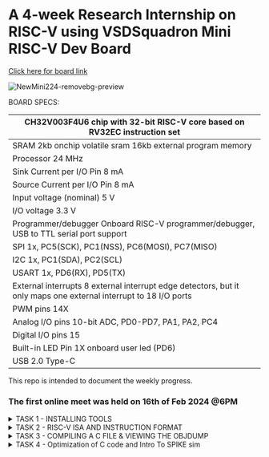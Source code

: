# A 4-week Research Internship on RISC-V using VSDSquadron Mini RISC-V Dev Board

[Click here for board link](https://www.vlsisystemdesign.com/vsdsquadronmini/)


![NewMini224-removebg-preview](https://github.com/Nawras-Ahamed/VSD_Squadron_mini_Research/assets/50738659/02693492-c8b9-44a6-90ef-6c6281721042)



BOARD SPECS:

| CH32V003F4U6 chip with 32-bit RISC-V core based on RV32EC instruction set |
| ------------------------------------------------------------------------- 
| SRAM                                                                       2kb onchip volatile sram     16kb external program memory                                    |
| Processor                                                                  24 MHz                                                                                       |
| Sink Current per I/O Pin                                                   8 mA                                                                                         |
| Source Current per I/O Pin                                                 8 mA                                                                                         |
| Input voltage (nominal)                                                    5 V                                                                                          |
| I/O voltage                                                                3.3 V                                                                                        |
| Programmer/debugger                                                        Onboard RISC-V programmer/debugger, USB to TTL serial port support                           |
| SPI                                                                        1x, PC5(SCK), PC1(NSS), PC6(MOSI), PC7(MISO)                                                 |
| I2C                                                                        1x, PC1(SDA), PC2(SCL)                                                                       |
| USART                                                                      1x, PD6(RX), PD5(TX)                                                                         |
| External interrupts                                                        8 external interrupt edge detectors, but it only maps one external interrupt to 18 I/O ports |
| PWM pins                                                                   14X                                                                                          |
| Analog I/O pins                                                            10-bit ADC, PD0-PD7, PA1, PA2, PC4                                                           |
| Digital I/O pins                                                           15                                                                                           |
| Built-in LED Pin                                                           1X onboard user led (PD6)                                                                    |
| USB 2.0 Type-C                                                            
   

This repo is intended to document the weekly progress.

### The first online meet was held on 16th of Feb 2024 @6PM

<details>
    <summary> TASK 1 - INSTALLING TOOLS</summary>

1) install RISC-V GNU Toolchain 

2) install Yosys 

3) install iverilog 

4) install gtkwave

### CLONING RISC-V GNU TOOLCHAIN

```sudo apt install git-all```   # To install git

```sudo apt-get install autoconf automake autotools-dev curl python3 libmpc-dev libmpfr-dev libgmp-dev gawk build-essential bison flex texinfo gperf libtool patchutils bc zlib1g-dev libexpat-dev``` *make sure to install the dependencies*

![gnu_dependencies](https://github.com/Nawras-Ahamed/VSD_Squadron_mini_Research/assets/50738659/3a354063-2d87-44c5-8b54-e2f13d2b1965)

```git clone https://github.com/riscv/riscv-gnu-toolchain```

![gnu_toolchain_clone](https://github.com/Nawras-Ahamed/VSD_Squadron_mini_Research/assets/50738659/760e3e42-8c07-4254-80a3-050e489ac42d)


## Create a opt dir
```mkdir /opt/riscv```  *try sudo incase of permission denial*

In my case I created a driectory ```mkdir riscv``` and ``` chmod 777 home/nawras/riscv ```

## Config and make inside the risc-v gnu toolchain dir 

```./configure --prefix=/opt/riscv```  

In my case ```./configure --prefix=/home/nawras/riscv```  

Then
```make``` **(Have patience)**

### Troubleshooting

**ERROR 1**: "gcc not found"
try ```sudo apt-get install build-essential```
see if gcc is in /usr/bin/

**ERROR 2**: "no acceptable c compiler found in $PATH"
Open the .bashrc by any editors like vim,emacs,nano,gedit ```nano ~/.bashrc``` 
Add the below line at the end of .bashrc and save it
```export PATH="$PATH:/usr/bin/gcc```

**ERROR 3**: Even after installing gcc g++ sometimes it shows 'gcc' command not found ,though it suggest to ```sudo apt install gcc``` which again will cause the same error. I figured this by ```ls```'ing the /usr/bin directory to find the gcc g++ cc to be in red text with black background indicates broken link or missing file.


Better purge it at **YOUR OWN RISK** and reinstall it again.
```sudo apt-get purge gcc```

or **REINSTALL** ```sudo apt-get install --reinstall gcc``` (didn't work for me)



### INSTALLING IVERILOG GTKWAVE & YOSYS

### YOSYS

```bash
git clone https://github.com/YosysHQ/yosys.git
cd yosys 
sudo apt-get install build-essential clang bison flex \libreadline-dev gawk tcl-dev libffi-dev git \ graphviz xdot pkg-config python3 libboost-system-dev\libboost-python-dev libboost-filesystem-dev zlib1g-dev
make config-gcc
make 
sudo make install
```

![yosys_make](https://github.com/Nawras-Ahamed/VSD_Squadron_mini_Research/assets/50738659/e722e508-0802-4f50-9cb6-02e9c6bafe48)


![buildsuccess_yosys](https://github.com/Nawras-Ahamed/VSD_Squadron_mini_Research/assets/50738659/5e10e5b8-19dd-4460-994f-2759e9b942b1)


### iVerilog

```
sudo apt-get install iverilog
```


### GTkWave
``` sudo apt-get install gtkwave ```

![iverilog_gtkwave](https://github.com/Nawras-Ahamed/VSD_Squadron_mini_Research/assets/50738659/344a4225-c6bb-4728-a325-ac66d1621b28)

</details>


<details>
  <summary> TASK 2 - RISC-V ISA AND INSTRUCTION FORMAT </summary>
  
  ### THE RISC-V ISA

[Instruction Set Manual](https://riscv.org/wp-content/uploads/2017/05/riscv-spec-v2.2.pdf)


The RISC-V ISA is defined as a base integer ISA, which must be present in any implementation, plus optional extensions to the base ISA.
The base integer instruction set, also known as the "RV32I" or "RV64I" instruction set, depending on the address space size, provides the core functionality required for general-purpose computing. 
It includes instructions for arithmetic, logical and control,memory access and manipulation <br>

The instruction format of an operation in binary is known as its instruction format. RISC-V employs six core instruction formats, each encoded in a fixed-length 32-bit format for streamlined decoding and execution. These formats fall into six types:

R-type: For register-to-register operations like arithmetic and logical operations, utilizing three register operands. <br>
I-type: For short immediate operations involving arithmetic and logical operations with a 12-bit immediate value, employing two register operands. <br>
S-type: For store operations transferring data from a register to memory, involving two register operands and a 12-bit immediate value for memory address offset. <br>
B-type: For conditional branch operations directing control flow based on a condition, with two register operands and a 12-bit immediate value for branch target address. <br>
U-type: For operations with a 20-bit immediate(long) value, such as loading a constant or setting the upper 20 bits of a register. <br>
J-type: For unconditional jump operations transferring control to a different instruction unconditionally, with one register operand and a 20-bit immediate value for the jump target address. <br>

![image](https://github.com/Nawras-Ahamed/VSD_Squadron_mini_Research/assets/50738659/c5ee17d3-5017-41ba-bdbb-7c3acead31d8)


Instruction 1 : ``` add r6, r2, r1``` <br>
Instruction Type : **R-TYPE ARITHMETIC** <br>
Instruction Specification : Performs addition operation on the contents of registers r2 and r1 and stores the result in register r6. <br>
Instruction Format :


Instruction 2 : ``` sub r7, r1, r2 ``` <br>
Instruction Type : **R-TYPE ARITHMETIC** <br>
Instruction Specification : Performs subtraction operation on the contents of registers r2 and r1 and stores the result in register r7. <br>
Instruction Format :

Instruction 3 : ``` and r8, r1, r3``` <br>
Instruction Type : **R-TYPE LOGICAL** <br>
Instruction Specification : Performs bitwise AND operation between the contents of registers r1 and r3 and stores the result in register r8. <br>
Instruction Format :

Instruction 4 : ```or r9, r2, r5``` <br>
Instruction Type : **R-TYPE LOGICAL** <br>
Instruction Specification : Performs bitwise OR operation between the contents of registers r2 and r5 and stores the result in register r9. <br>
Instruction Format :

Instruction 5 : ```xor r10, r1, r4``` <br>
Instruction Type : **R-TYPE LOGICAL** <br>
Instruction Specification : Performs bitwise XOR operation between the contents of registers r1 and r4 and stores the result in register r10. <br>
Instruction Format :

Instruction 6 : ```slt r11, r2, r4``` <br>
Instruction Type : **R-TYPE LOGICAL** <br>
Instruction Specification : . It stands for "Set Less Than", and it compares the values in registers r2 and r4. If the value in r2 is less than the value in r4, it sets the value of r11 to 1; otherwise, it sets it to 0 <br>
Instruction Format :

Instruction 7 : ```addi r12, r4, 5``` <br>
Instruction Type : **I-Type** <br>
Instruction Specification : adds the immediate value 5 to the value in register r4 and stores the result in register r12 <br>
Instruction Format :

Instruction 8 : ```sw r3, r1, 2``` <br>
Instruction Type : **S-TYPE** <br>
Instruction Specification : stores the value from register r3 into the memory address formed by adding the immediate offset 2 to the value in register r1 <br>
Instruction Format :

Instruction 9 : ```lw r13, r1, 2``` <br>
Instruction Type : **S-TYPE** <br>
Instruction Specification : used to load a 32-bit value from memory into a register <br>
Instruction Format :

Instruction 10 : ```beq r0, r0, 15``` <br>
Instruction Type : **B-TYPE** <br>
Instruction Specification :checks if the values in registers r0 and r0 are equal. Since r0 is typically the zero register (hardwired to zero) this always evaluates TRUE <br>
Instruction Format :

Instruction 11 : ```bne r0, r1, 20``` <br>
Instruction Type : **B-TYPE** <br>
Instruction Specification :checks if the values in registers r0 and r1 are not equal If they are not equal the program will branch by adding the immediate offset of 20 to the PC <br>
Instruction Format :

Instruction 12 : ```sll r15, r1, r2(2)``` <br>
Instruction Type : **R-TYPE** <br>
Instruction Specification :logical left shift on the value in register r1, shifting it left by a number of bits specified by the value in register r2 which is 2 in this case and stores the result in register r15 <br>
Instruction Format :

Instruction 13 : ```srl r16, r14, r2(2)``` <br>
Instruction Type : **R-TYPE** <br>
Instruction Specification :logical right shift on the value in register r14, shifting it left by a number of bits specified by the value in register r2 which is 2 in this case and stores the result in register r16 <br>
Instruction Format :


</details>


<details>
    <summary> TASK 3 - COMPILING A C FILE & VIEWING THE OBJDUMP</summary>
   I just created a C program that sorts an array.

    #include <stdio.h>

    void main()

    {

        int i, j, a, n, x[30];

        printf("Enter the value of N \n");

        scanf("%d", &n);

        printf("Enter the numbers \n");

        for (i = 0; i < n; ++i)

            scanf("%d", &x[i]);

        for (i = 0; i < n; ++i)

        {
             for (j = i + 1; j < n; ++j)

            {

                if (x[i] > x[j])

                {

                   a =  x[i];

                    x[i] = x[j];

                    x[j] = a;

                }
            }

	}

	 for (i = 0; i < n; ++i)

            printf("%d \t", x[i]);

}



```riscv64-unknown-elf-gcc -o1 -o sorti.o sorti.```
![riscv_compile](https://github.com/Nawras-Ahamed/VSD_Squadron_mini_Research/assets/50738659/b7e607e7-9cf9-4129-bbb0-401b85ef644a)


The obj file can be seen after running this 

while i can also see the riscv assembly 
```riscv64-unknown-elf-objdump -d sorti.o | less```

![main](https://github.com/Nawras-Ahamed/VSD_Squadron_mini_Research/assets/50738659/54aab80e-5bb5-4448-a04b-f81d87b61810)


    
   
</details>
<details>
    <summary> TASK 4 - Optimization of C code and Intro To SPIKE sim </summary>

**Why do we need Optimization?**
[Optimize-options in gcc](https://gcc.gnu.org/onlinedocs/gcc/Optimize-Options.html)

Turning on optimization flags makes the compiler attempt to improve the performance and/or code size at the expense of compilation time and possibly the ability to debug the program

With ```-O1```, the compiler tries to reduce code size and execution time, without performing any optimizations.
Optimize even more. GCC performs nearly all supported optimizations that do not involve a space-speed tradeoff. As compared to -O, this option increases both compilation time and the performance of the generated code. 

With ```-Ofast``` it enables all -O3(optimize yet more) optimizations. It also enables optimizations that are not valid for all standard-compliant programs.

____________________
**ASM FOR SORTING AN ARRAY**

```bash
riscv64-unknown-elf-gcc -O1 -o sort.o sorti.c
riscv64-unknown-elf-objdump -d sort.o | less
```

```asm
00000000000101a4 <main>:
   101a4:       7135                    addi    sp,sp,-160
   101a6:       ed06                    sd      ra,152(sp)
   101a8:       00022537                lui     a0,0x22
   101ac:       24050513                addi    a0,a0,576 # 22240 <__clzdi2+0x3e>
   101b0:       496000ef                jal     10646 <puts>
   101b4:       18ec                    addi    a1,sp,124
   101b6:       00022537                lui     a0,0x22
   101ba:       25850513                addi    a0,a0,600 # 22258 <__clzdi2+0x56>
   101be:       490000ef                jal     1064e <scanf>
   101c2:       00022537                lui     a0,0x22
   101c6:       26050513                addi    a0,a0,608 # 22260 <__clzdi2+0x5e>
   101ca:       47c000ef                jal     10646 <puts>
   101ce:       57f6                    lw      a5,124(sp)
   101d0:       0af05063                blez    a5,10270 <main+0xcc>
   101d4:       e922                    sd      s0,144(sp)
   101d6:       e526                    sd      s1,136(sp)
   101d8:       e14a                    sd      s2,128(sp)
   101da:       848a                    mv      s1,sp
   101dc:       4401                    li      s0,0
   101de:       00022937                lui     s2,0x22
   101e2:       85a6                    mv      a1,s1
   101e4:       25890513                addi    a0,s2,600 # 22258 <__clzdi2+0x56>
   101e8:       466000ef                jal     1064e <scanf>
   101ec:       2405                    addiw   s0,s0,1
   101ee:       57f6                    lw      a5,124(sp)
   101f0:       0491                    addi    s1,s1,4
   101f2:       fef448e3                blt     s0,a5,101e2 <main+0x3e>
   101f6:       08f05063                blez    a5,10276 <main+0xd2>
   101fa:       004c                    addi    a1,sp,4
   101fc:       fff7889b                addiw   a7,a5,-1
   10200:       1882                    slli    a7,a7,0x20
   10202:       0208d893                srli    a7,a7,0x20
   10206:       8e3e                    mv      t3,a5
   10208:       4501                    li      a0,0
   1020a:       ffe7881b                addiw   a6,a5,-2
   1020e:       00810313                addi    t1,sp,8
   10212:       a00d                    j       10234 <main+0x90>
   10214:       0791                    addi    a5,a5,4
   10216:       00c78b63                beq     a5,a2,1022c <main+0x88>
   1021a:       ffc5a703                lw      a4,-4(a1)
   1021e:       4394                    lw      a3,0(a5)
   10220:       fee6dae3                bge     a3,a4,10214 <main+0x70>
   10224:       fed5ae23                sw      a3,-4(a1)
   10228:       c398                    sw      a4,0(a5)
   1022a:       b7ed                    j       10214 <main+0x70>
   1022c:       0505                    addi    a0,a0,1
   1022e:       0591                    addi    a1,a1,4
   10230:       01c50f63                beq     a0,t3,1024e <main+0xaa>
   10234:       0005079b                sext.w  a5,a0
   10238:       01150b63                beq     a0,a7,1024e <main+0xaa>
   1023c:       40f8063b                subw    a2,a6,a5
   10240:       1602                    slli    a2,a2,0x20
   10242:       9201                    srli    a2,a2,0x20
   10244:       962a                    add     a2,a2,a0
   10246:       060a                    slli    a2,a2,0x2
   10248:       961a                    add     a2,a2,t1
   1024a:       87ae                    mv      a5,a1
   1024c:       b7f9                    j       1021a <main+0x76>
   1024e:       848a                    mv      s1,sp
   10250:       4401                    li      s0,0
   10252:       00022937                lui     s2,0x22
   10256:       408c                    lw      a1,0(s1)
   10258:       27890513                addi    a0,s2,632 # 22278 <__clzdi2+0x76>
   1025c:       33c000ef                jal     10598 <printf>
   10260:       2405                    addiw   s0,s0,1
   10262:       0491                    addi    s1,s1,4
   10264:       57f6                    lw      a5,124(sp)
   10266:       fef448e3                blt     s0,a5,10256 <main+0xb2>
   1026a:       644a                    ld      s0,144(sp)
   1026c:       64aa                    ld      s1,136(sp)
   1026e:       690a                    ld      s2,128(sp)
   10270:       60ea                    ld      ra,152(sp)
   10272:       610d                    addi    sp,sp,160
   10274:       8082                    ret
   10276:       644a                    ld      s0,144(sp)
   10278:       64aa                    ld      s1,136(sp)
   1027a:       690a                    ld      s2,128(sp)
   1027c:       bfd5                    j       10270 <main+0xcc>
```
____________________

```bash
riscv64-unknown-elf-gcc -Ofast -o sort.o sorti.c
riscv64-unknown-elf-objdump -d sort.o | less
```

```asm
0000000000010104 <main>:
   10104:       00022537                lui     a0,0x22
   10108:       7171                    addi    sp,sp,-176
   1010a:       21050513                addi    a0,a0,528 # 22210 <__clzdi2+0x3c>
   1010e:       f506                    sd      ra,168(sp)
   10110:       e54e                    sd      s3,136(sp)
   10112:       506000ef                jal     10618 <puts>
   10116:       000229b7                lui     s3,0x22
   1011a:       004c                    addi    a1,sp,4
   1011c:       22898513                addi    a0,s3,552 # 22228 <__clzdi2+0x54>
   10120:       500000ef                jal     10620 <scanf>
   10124:       00022537                lui     a0,0x22
   10128:       23050513                addi    a0,a0,560 # 22230 <__clzdi2+0x5c>
   1012c:       4ec000ef                jal     10618 <puts>
   10130:       4792                    lw      a5,4(sp)
   10132:       06f05b63                blez    a5,101a8 <main+0xa4>
   10136:       f122                    sd      s0,160(sp)
   10138:       0020                    addi    s0,sp,8
   1013a:       ed26                    sd      s1,152(sp)
   1013c:       e94a                    sd      s2,144(sp)
   1013e:       4481                    li      s1,0
   10140:       8922                    mv      s2,s0
   10142:       85ca                    mv      a1,s2
   10144:       22898513                addi    a0,s3,552
   10148:       4d8000ef                jal     10620 <scanf>
   1014c:       4512                    lw      a0,4(sp)
   1014e:       2485                    addiw   s1,s1,1
   10150:       0911                    addi    s2,s2,4
   10152:       fea4c8e3                blt     s1,a0,10142 <main+0x3e>
   10156:       04a05663                blez    a0,101a2 <main+0x9e>
   1015a:       4785                    li      a5,1
   1015c:       02f50663                beq     a0,a5,10188 <main+0x84>
   10160:       006c                    addi    a1,sp,12
   10162:       4805                    li      a6,1
   10164:       87ae                    mv      a5,a1
   10166:       8742                    mv      a4,a6
   10168:       4390                    lw      a2,0(a5)
   1016a:       ffc5a683                lw      a3,-4(a1)
   1016e:       2705                    addiw   a4,a4,1
   10170:       00d65563                bge     a2,a3,1017a <main+0x76>
   10174:       fec5ae23                sw      a2,-4(a1)
   10178:       c394                    sw      a3,0(a5)
   1017a:       0791                    addi    a5,a5,4
   1017c:       fea746e3                blt     a4,a0,10168 <main+0x64>
   10180:       2805                    addiw   a6,a6,1
   10182:       0591                    addi    a1,a1,4
   10184:       ff0510e3                bne     a0,a6,10164 <main+0x60>
   10188:       4481                    li      s1,0
   1018a:       00022937                lui     s2,0x22
   1018e:       400c                    lw      a1,0(s0)
   10190:       24890513                addi    a0,s2,584 # 22248 <__clzdi2+0x74>
   10194:       2485                    addiw   s1,s1,1
   10196:       3d4000ef                jal     1056a <printf>
   1019a:       4792                    lw      a5,4(sp)
   1019c:       0411                    addi    s0,s0,4
   1019e:       fef4c8e3                blt     s1,a5,1018e <main+0x8a>
   101a2:       740a                    ld      s0,160(sp)
   101a4:       64ea                    ld      s1,152(sp)
   101a6:       694a                    ld      s2,144(sp)
   101a8:       70aa                    ld      ra,168(sp)
   101aa:       69aa                    ld      s3,136(sp)
   101ac:       614d                    addi    sp,sp,176
   101ae:       8082                    ret
```
______________________
**INSTALLING SPIKE**

[SPIKE RISCV ISA SIM](https://github.com/riscv-software-src/riscv-isa-sim)
  
  ```bash
 git clone https://github.com/riscv-software-src/riscv-isa-sim.git
 sudo apt-get install device-tree-compiler libboost-regex-dev
 mkdir build
 cd build
 ../configure --prefix=/home/nawras/riscv
 make
 sudo make install

 ```
The ```--prefix=/home/nawras/riscv``` is where the path is set to.

**INSTALLING RISCV PROXY KERNEL (PK)**

```bash
git clone https://github.com/riscv-software-src/riscv-pk.git
mkdir build
cd build
../configure --prefix=/home/nawras/riscv --host=riscv64-unknown-elf
make
make install
```

[**TROUBLESHOOT 1 -  HOST COMPILER , riscv-unknown-elf & PATH**](https://github.com/riscv-software-src/riscv-pk/issues/204)

![image](https://github.com/Nawras-Ahamed/VSD_Squadron_mini_Research/assets/50738659/29b8b342-f2fd-45f4-9392-8227509e8fb9)

**ERROR 2** 
![image](https://github.com/Nawras-Ahamed/VSD_Squadron_mini_Research/assets/50738659/bd31c5d7-1b43-4082-9db3-fcd12714ac29)

[**TROUBLESHOOT 2 - Error: unrecognized opcode fence.i, extension zifencei required**](https://github.com/riscv-software-src/riscv-pk/issues/260) <br>

Looks like the fence instruction is needed and I have to build a seperate riscv gnu toolchain for this by 
```bash
cd riscv-gnu-toolchain
mkdir build
cd build
../configure --prefix=/home/nawras/riscv --with-arch=rv64gc_zfencei --with-abi=lp64d
make
```

NOW I HAVE TO AGAIN CONFIGURE AND BUILD THE PROXY KERNEL 
```bash
git clone https://github.com/riscv-software-src/riscv-pk.git
mkdir build
cd build
../configure --prefix=/home/nawras/riscv --host=riscv64-unknown-elf
make
make install
```
*I HAD  NO ERRORS AFTER THESE STEPS*
![PK SUCCESS](https://github.com/Nawras-Ahamed/VSD_Squadron_mini_Research/assets/50738659/5e67e505-9f26-4d6d-a538-5427e6701266)
___________________________

**OUTPUT WITH SPIKE PK**

![spike_pk_o1](https://github.com/Nawras-Ahamed/VSD_Squadron_mini_Research/assets/50738659/d435db5a-bcc8-41fb-85f4-1599983dbad1)

**OUTPUT WITH GCC**

![image](https://github.com/Nawras-Ahamed/VSD_Squadron_mini_Research/assets/50738659/6f847479-1a6b-4551-9366-b5d473e0f003)

____________________________









</details>


